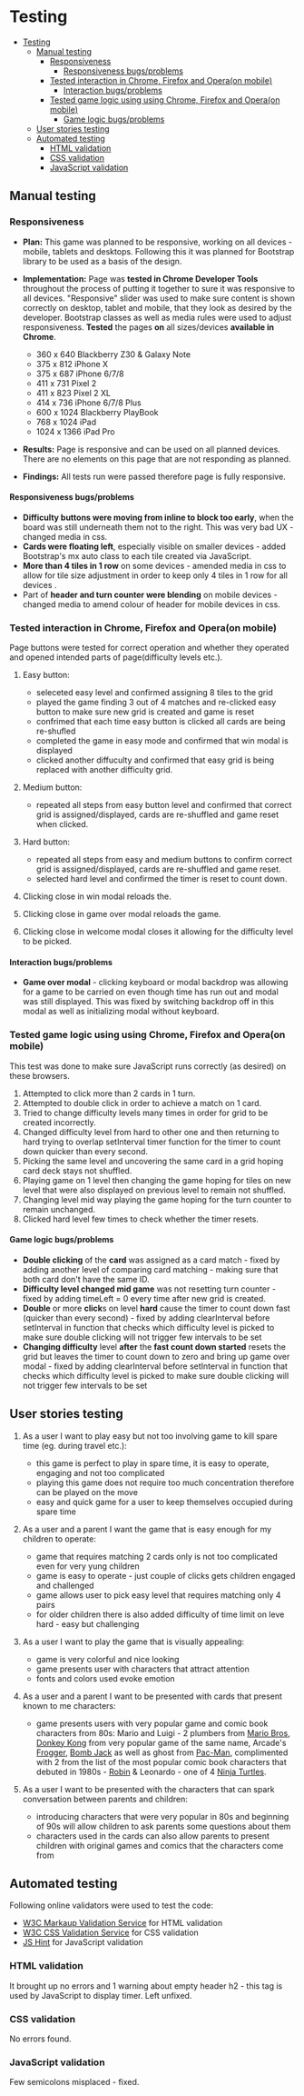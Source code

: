 # Testing

- [Testing](#testing)
  - [Manual testing](#manual-testing)
    - [Responsiveness](#responsiveness)
      - [Responsiveness bugs/problems](#responsiveness-bugsproblems)
    - [Tested interaction in Chrome, Firefox and Opera(on mobile)](#tested-interaction-in-chrome-firefox-and-operaon-mobile)
      - [Interaction bugs/problems](#interaction-bugsproblems)
    - [Tested game logic using using Chrome, Firefox and Opera(on mobile)](#tested-game-logic-using-using-chrome-firefox-and-operaon-mobile)
      - [Game logic bugs/problems](#game-logic-bugsproblems)
  - [User stories testing](#user-stories-testing)
  - [Automated testing](#automated-testing)
    - [HTML validation](#html-validation)
    - [CSS validation](#css-validation)
    - [JavaScript validation](#javascript-validation)

## Manual testing

### Responsiveness

- **Plan:** This game was planned to be responsive, working on all devices - mobile, tablets and desktops. Following this it was planned for Bootstrap library to be used as a basis of the design.
- **Implementation:** Page was **tested in Chrome Developer Tools** throughout the process of putting it together to sure it was responsive to all devices. "Responsive" slider was used to make sure content is shown correctly on desktop, tablet and mobile, that they look as desired by the developer. Bootstrap classes as well as media rules were used to adjust responsiveness.
**Tested** the pages **on** all sizes/devices **available in Chrome**.
  - 360 x 640 Blackberry Z30 & Galaxy Note
  - 375 x 812 iPhone X
  - 375 x 687 iPhone 6/7/8
  - 411 x 731 Pixel 2
  - 411 x 823 Pixel 2 XL
  - 414 x 736 iPhone 6/7/8 Plus
  - 600 x 1024 Blackberry PlayBook
  - 768 x 1024 iPad
  - 1024 x 1366 iPad Pro

- **Results:** Page is responsive and can be used on all planned devices. There are no elements on this page that are not responding as planned.
- **Findings:** All tests run were passed therefore page is fully responsive.

#### Responsiveness bugs/problems

- **Difficulty buttons were moving from inline to block too early**, when the board was still underneath them not to the right. This was very bad UX - changed media in css.
- **Cards were floating left**, especially visible on smaller devices - added Bootstrap's mx auto class to each tile created via JavaScript.
- **More than 4 tiles in 1 row** on some devices - amended media in css to allow for tile size adjustment in order to keep only 4 tiles in 1 row for all devices .
- Part of **header and turn counter were blending** on mobile devices - changed media to amend colour of header for mobile devices in css.

### Tested interaction in Chrome, Firefox and Opera(on mobile)

Page buttons were tested for correct operation and whether they operated and opened intended parts of page(difficulty levels etc.).

1. Easy button:
    - seleceted easy level and confirmed assigning 8 tiles to the grid
    - played the game finding 3 out of 4 matches and re-clicked easy button to make sure new grid is created and game is reset
    - confrimed that each time easy button is clicked all cards are being re-shufled
    - completed the game in easy mode and confirmed that win modal is displayed
    - clicked another diffuculty and confirmed that easy grid is being replaced with another difficulty grid.

2. Medium button:
    - repeated all steps from easy button level and confirmed that correct grid is assigned/displayed, cards are re-shuffled and game reset when clicked.

3. Hard button:
    - repeated all steps from easy and medium buttons to confirm correct grid is assigned/displayed, cards are re-shuffled and game reset.
    - selected hard level and confirmed the timer is reset to count down.

4. Clicking close in win modal reloads the.

5. Clicking close in game over modal reloads the game.

6. Clicking close in welcome modal closes it allowing for the difficulty level to be picked.

#### Interaction bugs/problems

- **Game over modal** - clicking keyboard or modal backdrop was allowing for a game to be carried on even though time has run out and modal was still displayed. This was fixed by switching backdrop off in this modal as well as initializing modal without keyboard.

### Tested game logic using using Chrome, Firefox and Opera(on mobile)

This test was done to make sure JavaScript runs correctly (as desired) on these browsers.

1. Attempted to click more than 2 cards in 1 turn.
2. Attempted to double click in order to achieve a match on 1 card.
3. Tried to change difficulty levels many times in order for grid to be created incorrectly.
4. Changed difficulty level from hard to other one and then returning to hard trying to overlap setInterval timer function for the timer to count down quicker than every second.
5. Picking the same level and uncovering the same card in a grid hoping card deck stays not shuffled.
6. Playing game on 1 level then changing the game hoping for tiles on new level that were also displayed on previous level to remain not shuffled.
7. Changing level mid way playing the game hoping for the turn counter to remain unchanged.
8. Clicked hard level few times to check whether the timer resets.

#### Game logic bugs/problems

- **Double clicking** of the **card** was assigned as a card match - fixed by adding another level of comparing card matching - making sure that both card don't have the same ID.
- **Difficulty level changed mid game** was not resetting turn counter - fixed by adding timeLeft = 0 every time after new grid is created.
- **Double** or more **click**s on level **hard** cause the timer to count down fast (quicker than every second) - fixed by adding clearInterval before setInterval in function that checks which difficulty level is picked to make sure double clicking will not trigger few intervals to be set
- **Changing difficulty** level **after** the **fast count down started** resets the grid but leaves the timer to count down to zero and bring up game over modal - fixed by adding clearInterval before setInterval in function that checks which difficulty level is picked to make sure double clicking will not trigger few intervals to be set

## User stories testing

1. As a user I want to play easy but not too involving game to kill spare time (eg. during travel etc.):
    - this game is perfect to play in spare time, it is easy to operate, engaging and not too complicated
    - playing this game does not require too much concentration therefore can be played on the move
    - easy and quick game for a user to keep themselves occupied during spare time
  
2. As a user and a parent I want the game that is easy enough for my children to operate:
    - game that requires matching 2 cards only is not too complicated even for very yung children
    - game is easy to operate - just couple of clicks gets children engaged and challenged
    - game allows user to pick easy level that requires matching only 4 pairs
    - for older children there is also added difficulty of time limit on leve hard - easy but challenging

3. As a user I want to play the game that is visually appealing:
    - game is very colorful and nice looking
    - game presents user with characters that attract attention
    - fonts and colors used evoke emotion

4. As a user and a parent I want to be presented with cards that present known to me characters:
    - game presents users with very popular game and comic book characters from 80s: Mario and Luigi - 2 plumbers from [Mario Bros](https://en.wikipedia.org/wiki/Mario_Bros.), [Donkey Kong](https://en.wikipedia.org/wiki/Donkey_Kong) from very popular game of the same name, Arcade's [Frogger](https://en.wikipedia.org/wiki/Frogger), [Bomb Jack](https://en.wikipedia.org/wiki/Bomb_Jack) as well as ghost from [Pac-Man](https://en.wikipedia.org/wiki/Pac-Man), complimented with 2 from the list of the most popular comic book characters that debuted in 1980s - [Robin](https://en.wikipedia.org/wiki/Tim_Drake) & Leonardo - one of 4 [Ninja Turtles](https://en.wikipedia.org/wiki/Teenage_Mutant_Ninja_Turtles).

5. As a user I want to be presented with the characters that can spark conversation between parents and children:
    - introducing characters that were very popular in 80s and beginning of 90s will allow children to ask parents some questions about them
    - characters used in the cards can also allow parents to present children with original games and comics that the characters come from
  
## Automated testing

Following online validators were used to test the code:

- [W3C Markaup Validation Service](https://validator.w3.org/) for HTML validation
- [W3C CSS Validation Service](https://jigsaw.w3.org/css-validator/) for CSS validation
- [JS Hint](https://jshint.com/) for JavaScript validation

### HTML validation

It brought up no errors and 1 warning about empty header h2 - this tag is used by JavaScript to display timer. Left unfixed.

### CSS validation

No errors found.

### JavaScript validation

Few semicolons misplaced - fixed.
